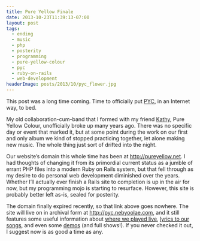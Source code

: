 ```yaml
---
title: Pure Yellow Finale
date: 2013-10-23T11:39:13-07:00
layout: post
tags:
  - ending
  - music
  - php
  - posterity
  - programming
  - pure-yellow-colour
  - pyc
  - ruby-on-rails
  - web-development
headerImage: posts/2013/10/pyc_flower.jpg
---
```

This post was a long time coming. Time to officially put [PYC](http://pyc.nebyoolae.com), in an Internet way, to bed.

<!--more-->

My old collaboration-cum-band that I formed with my friend [Kathy](http://faintidea.net), Pure Yellow Colour, unofficially broke up many years ago. There was no specific day or event that marked it, but at some point during the work on our first and only album we kind of stopped practicing together, let alone making new music. The whole thing just sort of drifted into the night.

Our website&#8217;s domain this whole time has been at <http://pureyellow.net>. I had thoughts of changing it from its primordial current status as a jumble of errant PHP files into a modern Ruby on Rails system, but that fell through as my desire to do personal web development diminished over the years. Whether I&#8217;ll actually ever finish a Rails site to completion is up in the air for now, but my programming mojo is starting to resurface. However, this site is probably better left as-is, sealed for posterity.

The domain finally expired recently, so that link above goes nowhere. The site will live on in archival form at <http://pyc.nebyoolae.com>, and it still features some useful information about [where we played live](http://pyc.nebyoolae.com/liveshows.php), [lyrics to our songs](http://pyc.nebyoolae.com/lyrics.php), and even some [demos](http://pyc.nebyoolae.com/music.php) (and full shows!). If you never checked it out, I suggest now is as good a time as any.
